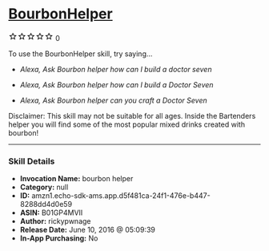 # [BourbonHelper](http://alexa.amazon.com/#skills/amzn1.echo-sdk-ams.app.d5f481ca-24f1-476e-b447-8288dd4d0e59)
![0 stars](../../images/ic_star_border_black_18dp_1x.png)![0 stars](../../images/ic_star_border_black_18dp_1x.png)![0 stars](../../images/ic_star_border_black_18dp_1x.png)![0 stars](../../images/ic_star_border_black_18dp_1x.png)![0 stars](../../images/ic_star_border_black_18dp_1x.png) 0

To use the BourbonHelper skill, try saying...

* *Alexa, Ask Bourbon helper how can I build a doctor seven*

* *Alexa, Ask Bourbon helper how can I build a Doctor Seven*

* *Alexa, Ask Bourbon helper can you craft a Doctor Seven*

Disclaimer: This skill may not be suitable for all ages.
Inside the Bartenders helper you will find some of the most popular mixed drinks created with bourbon!

***

### Skill Details

* **Invocation Name:** bourbon helper
* **Category:** null
* **ID:** amzn1.echo-sdk-ams.app.d5f481ca-24f1-476e-b447-8288dd4d0e59
* **ASIN:** B01GP4MVII
* **Author:** rickypwnage
* **Release Date:** June 10, 2016 @ 05:09:39
* **In-App Purchasing:** No

